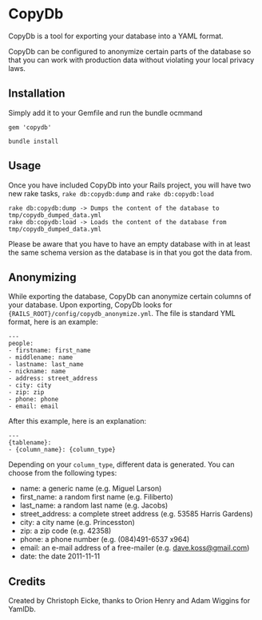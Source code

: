 # CopyDb

CopyDb is a tool for exporting your database into a YAML format. 

CopyDb can be configured to anonymize certain parts of the database so that you can work with production data without violating your local privacy laws.

## Installation

Simply add it to your Gemfile and run the bundle ocmmand

    gem 'copydb'
  
    bundle install
  

## Usage

Once you have included CopyDb into your Rails project, you will have two new rake tasks, `rake db:copydb:dump` and `rake db:copydb:load`

    rake db:copydb:dump -> Dumps the content of the database to tmp/copydb_dumped_data.yml
    rake db:copydb:load -> Loads the content of the database from tmp/copydb_dumped_data.yml
  
Please be aware that you have to have an empty database with in at least the same schema version as the database is in that you got the data from.


## Anonymizing

While exporting the database, CopyDb can anonymize certain columns of your database. Upon exporting, CopyDb looks for `{RAILS_ROOT}/config/copydb_anonymize.yml`. The file is standard YML format, here is an example:

    ---
    people:
    - firstname: first_name
    - middlename: name
    - lastname: last_name
    - nickname: name
    - address: street_address
    - city: city
    - zip: zip
    - phone: phone
    - email: email
    
After this example, here is an explanation:

    ---
    {tablename}:
    - {column_name}: {column_type}
    
Depending on your `column_type`, different data is generated. You can choose from the following types:

* name: a generic name (e.g. Miguel Larson)
* first_name: a random first name (e.g. Filiberto)
* last_name: a random last name (e.g. Jacobs)
* street_address: a complete street address (e.g. 53585 Harris Gardens)
* city: a city name (e.g. Princesston)
* zip: a zip code (e.g. 42358)
* phone: a phone number (e.g. (084)491-6537 x964)
* email: an e-mail address of a free-mailer (e.g. dave.koss@gmail.com)
* date: the date 2011-11-11

## Credits

Created by Christoph Eicke, thanks to Orion Henry and Adam Wiggins for YamlDb.